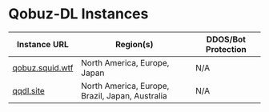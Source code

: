 # Qobuz-DL Instances
| Instance URL | Region(s) | DDOS/Bot Protection |
| --- | --- | --- |
| [qobuz.squid.wtf](https://qobuz.squid.wtf/) | North America, Europe, Japan | N/A |
| [qqdl.site](https://qqdl.site/) | North America, Europe, Brazil, Japan, Australia | N/A |

